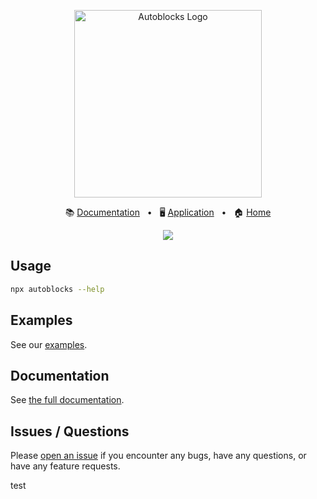 <p align="center">
  <picture>
    <source media="(prefers-color-scheme: dark)" srcset="https://app.autoblocks.ai/images/logo-white.png">
    <source media="(prefers-color-scheme: light)" srcset="https://app.autoblocks.ai/images/logo-black.png">
    <img alt="Autoblocks Logo" width="300px" src="https://app.autoblocks.ai/images/logo-black.png">
  </picture>
</p>
<p align="center">
  📚
  <a href="https://docs.autoblocks.ai/">Documentation</a>
  &nbsp;
  •
  &nbsp;
  🖥️
  <a href="https://app.autoblocks.ai/">Application</a>
  &nbsp;
  •
  &nbsp;
  🏠
  <a href="https://www.autoblocks.ai/">Home</a>
</p>
<p align="center">
  <a href="https://github.com/autoblocksai/cli/actions/workflows/ci.yml">
    <img src="https://github.com/autoblocksai/cli/actions/workflows/ci.yml/badge.svg?branch=main">
  </a>
</p>

## Usage

```bash
npx autoblocks --help
```

## Examples

See our [examples](https://github.com/autoblocksai/autoblocks-examples).

## Documentation

See [the full documentation](https://docs.autoblocks.ai).

## Issues / Questions

Please [open an issue](https://github.com/autoblocksai/javascript-sdk/issues/new) if you encounter any bugs, have any questions, or have any feature requests.

test
